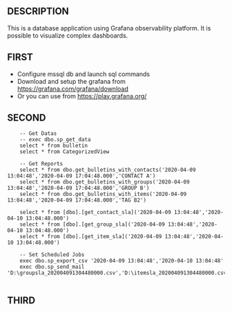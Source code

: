 ## DESCRIPTION

This is a database application using Grafana observability platform. It is possible to visualize complex dashboards.

## FIRST

* Configure mssql db and launch sql commands
* Download and setup the grafana from https://grafana.com/grafana/download
* Or you can use from https://play.grafana.org/

## SECOND

```
	-- Get Datas
	-- exec dbo.sp_get_data
	select * from bulletin
	select * from CategorizedView

	-- Get Reports
	select * from dbo.get_bulletins_with_contacts('2020-04-09 13:04:48','2020-04-09 17:04:48.000','CONTACT A')
	select * from dbo.get_bulletins_with_groups('2020-04-09 13:04:48','2020-04-09 17:04:48.000','GROUP B')
	select * from dbo.get_bulletins_with_items('2020-04-09 13:04:48','2020-04-09 17:04:48.000','TAG B2')

	select * from [dbo].[get_contact_sla]('2020-04-09 13:04:48','2020-04-10 13:04:48.000')
	select * from [dbo].[get_group_sla]('2020-04-09 13:04:48','2020-04-10 13:04:48.000')
	select * from [dbo].[get_item_sla]('2020-04-09 13:04:48','2020-04-10 13:04:48.000')

	-- Set Scheduled Jobs
	exec dbo.sp_export_csv '2020-04-09 13:04:48','2020-04-10 13:04:48'
	exec dbo.sp_send_mail 'D:\groupsla_202004091304480000.csv','D:\itemsla_202004091304480000.csv','D:\contactsla_202004091304480000.csv'


```


## THIRD

```

	
```


